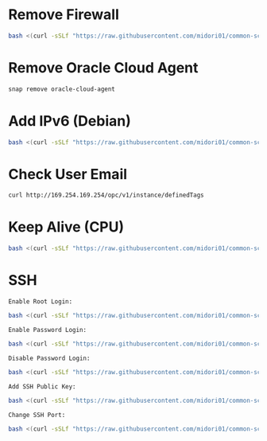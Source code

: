 # Remove Firewall
```bash
bash <(curl -sSLf "https://raw.githubusercontent.com/midori01/common-scripts/main/oracle/firewall.sh")
```

# Remove Oracle Cloud Agent
```bash
snap remove oracle-cloud-agent
```

# Add IPv6 (Debian)
```bash
bash <(curl -sSLf "https://raw.githubusercontent.com/midori01/common-scripts/main/oracle/ipv6.sh")
```

# Check User Email
```bash
curl http://169.254.169.254/opc/v1/instance/definedTags
```

# Keep Alive (CPU)
```bash
bash <(curl -sSLf "https://raw.githubusercontent.com/midori01/common-scripts/main/oracle/keepalive.sh")
```

# SSH
`Enable Root Login:`
```bash
bash <(curl -sSLf "https://raw.githubusercontent.com/midori01/common-scripts/main/oracle/ssh.sh") rootlogin
```
`Enable Password Login:`
```bash
bash <(curl -sSLf "https://raw.githubusercontent.com/midori01/common-scripts/main/oracle/ssh.sh") enablepwd
```
`Disable Password Login:`
```bash
bash <(curl -sSLf "https://raw.githubusercontent.com/midori01/common-scripts/main/oracle/ssh.sh") disablepwd
```
`Add SSH Public Key:`
```bash
bash <(curl -sSLf "https://raw.githubusercontent.com/midori01/common-scripts/main/oracle/ssh.sh") sshkey
```
`Change SSH Port:`
```bash
bash <(curl -sSLf "https://raw.githubusercontent.com/midori01/common-scripts/main/oracle/ssh.sh") port
```
